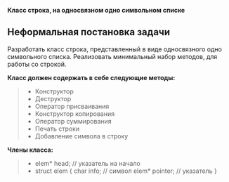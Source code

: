 **Класс строка, на односвязном одно символьном списке**

Неформальная постановка задачи
--
Разработать класс строка, представленный в виде односвязного одно символьного списка. Реализовать минимальный набор методов, для работы со строкой.

 **Класс должен содержать в себе следующие методы:**
> - Конструктор
> - Деструктор
> - Оператор присваивания
> - Конструктор копирования
> - Оператор суммирования
> - Печать строки
> - Добавление символа в строку

**Члены класса:**
>- elem* head; // указатель на начало
>- struct elem
> {
> char info; // символ
> elem* pointer; // указатель 
> }
> 
